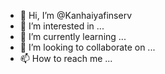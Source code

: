- 👋 Hi, I’m @Kanhaiyafinserv
- 👀 I’m interested in ...
- 🌱 I’m currently learning ...
- 💞️ I’m looking to collaborate on ...
- 📫 How to reach me ...

<!---
Kanhaiyafinserv/Kanhaiyafinserv is a ✨ special ✨ repository because its `README.md` (this file) appears on your GitHub profile.
You can click the Preview link to take a look at your changes.
--->
